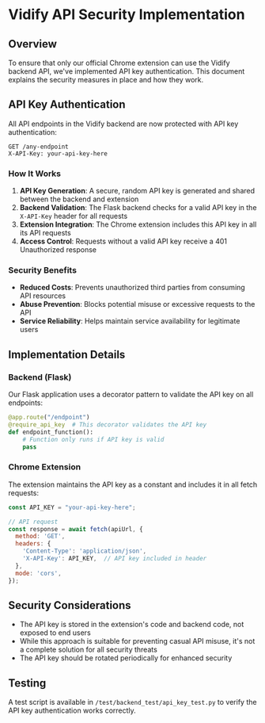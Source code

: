 # Vidify API Security Implementation

## Overview

To ensure that only our official Chrome extension can use the Vidify backend API, we've implemented API key authentication. This document explains the security measures in place and how they work.

## API Key Authentication

All API endpoints in the Vidify backend are now protected with API key authentication:

```
GET /any-endpoint
X-API-Key: your-api-key-here
```

### How It Works

1. **API Key Generation**: A secure, random API key is generated and shared between the backend and extension
2. **Backend Validation**: The Flask backend checks for a valid API key in the `X-API-Key` header for all requests
3. **Extension Integration**: The Chrome extension includes this API key in all its API requests
4. **Access Control**: Requests without a valid API key receive a 401 Unauthorized response

### Security Benefits

- **Reduced Costs**: Prevents unauthorized third parties from consuming API resources
- **Abuse Prevention**: Blocks potential misuse or excessive requests to the API
- **Service Reliability**: Helps maintain service availability for legitimate users

## Implementation Details

### Backend (Flask)

Our Flask application uses a decorator pattern to validate the API key on all endpoints:

```python
@app.route("/endpoint")
@require_api_key  # This decorator validates the API key
def endpoint_function():
    # Function only runs if API key is valid
    pass
```

### Chrome Extension

The extension maintains the API key as a constant and includes it in all fetch requests:

```javascript
const API_KEY = "your-api-key-here";

// API request
const response = await fetch(apiUrl, {
  method: 'GET',
  headers: {
    'Content-Type': 'application/json',
    'X-API-Key': API_KEY,  // API key included in header
  },
  mode: 'cors',
});
```

## Security Considerations

- The API key is stored in the extension's code and backend code, not exposed to end users
- While this approach is suitable for preventing casual API misuse, it's not a complete solution for all security threats
- The API key should be rotated periodically for enhanced security

## Testing

A test script is available in `/test/backend_test/api_key_test.py` to verify the API key authentication works correctly.